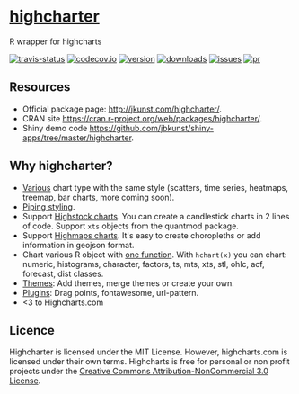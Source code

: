 # [highcharter](http://jkunst.com/highcharter/)

R wrapper for highcharts

[![travis-status](https://api.travis-ci.org/jbkunst/highcharter.svg)](https://travis-ci.org/jbkunst/highcharter)
[![codecov.io](https://codecov.io/github/jbkunst/highcharter/coverage.svg?branch=master)](https://codecov.io/github/jbkunst/highcharter?branch=master)
[![version](http://www.r-pkg.org/badges/version/highcharter)](http://www.r-pkg.org/pkg/highcharter)
[![downloads](http://cranlogs.r-pkg.org/badges/highcharter)](http://www.r-pkg.org/pkg/highcharter)
[![issues](http://issuestats.com/github/jbkunst/highcharter/badge/issue?style=flat)](http://issuestats.com/github/jbkunst/highcharter)
[![pr](http://issuestats.com/github/jbkunst/highcharter/badge/pr?style=flat)](http://issuestats.com/github/jbkunst/highcharter)

## Resources

- Official package page: http://jkunst.com/highcharter/.
- CRAN site https://cran.r-project.org/web/packages/highcharter/.
- Shiny demo code https://github.com/jbkunst/shiny-apps/tree/master/highcharter.

## Why highcharter?

- [Various](http://jkunst.com/highcharter/) chart type with the same style (scatters, time series, heatmaps, treemap, bar charts, more coming soon).
- [Piping styling](http://jkunst.com/highcharter/).
- Support [Highstock charts](http://jkunst.com/highcharter/highstock.html). You can create a candlestick charts in 2 lines of code. Support `xts` objects from the quantmod package.
- Support [Highmaps charts](http://jkunst.com/highcharter/highmaps.html). It's easy to create choropleths or add information in geojson format.
- Chart various R object with [one function](http://jkunst.com/highcharter/hchart.html). With `hchart(x)` you can chart: numeric, histograms, character, factors, ts, mts, xts, stl, ohlc, acf, forecast, dist classes.
- [Themes](http://jkunst.com/highcharter/themes.html): Add themes, merge themes or create your own.
- [Plugins](http://jkunst.com/highcharter/plugins.html): Drag points, fontawesome, url-pattern.
- <3 to Highcharts.com

## Licence 

Highcharter is licensed under the MIT License. However, highcharts.com is licensed under 
their own terms. Highcharts is free for personal or non profit projects under the 
[Creative Commons Attribution-NonCommercial 3.0 License](http://creativecommons.org/licenses/by-nc/3.0/).
